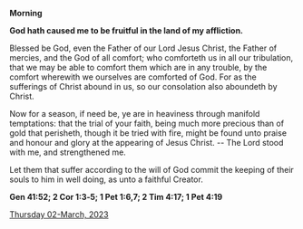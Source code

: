**Morning**

**God hath caused me to be fruitful in the land of my affliction.**
 
Blessed be God, even the Father of our Lord Jesus Christ, the Father of mercies, and the God of all comfort; who comforteth us in all our tribulation, that we may be able to comfort them which are in any trouble, by the comfort wherewith we ourselves are comforted of God. For as the sufferings of Christ abound in us, so our consolation also aboundeth by Christ.
 
Now for a season, if need be, ye are in heaviness through manifold temptations: that the trial of your faith, being much more precious than of gold that perisheth, though it be tried with fire, might be found unto praise and honour and glory at the appearing of Jesus Christ. -- The Lord stood with me, and strengthened me.
 
Let them that suffer according to the will of God commit the keeping of their souls to him in well doing, as unto a faithful Creator.  

**Gen 41:52; 2 Cor 1:3‑5; 1 Pet 1:6,7; 2 Tim 4:17; 1 Pet 4:19**

[Thursday 02-March, 2023](https://t.me/daily_light)
